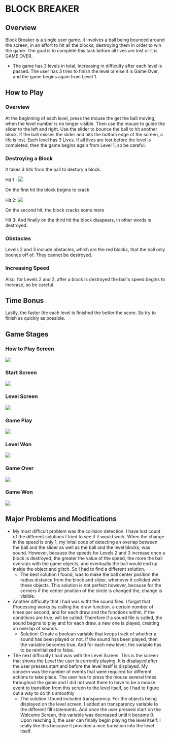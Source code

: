 # BLOCK BREAKER

## Overview 
Block Breaker is a single user game. It involves a ball being bounced around the screen, in an effort to hit all the blocks, destroying them in order to win the game.
The goal is to complete this task before all lives are lost or it is GAME OVER.
- The game has 3 levels in total, increasing in difficulty after each level is passed. The user has 3 tries to finish the level or else it is Game Over, and the 
game begins again from Level 1. 

## How to Play
### Overview
At the beginning of each level, press the mouse the get the ball moving, when the level number is no longer visible. Then use the mouse to guide the slider to the left and right. Use the slider to bounce the ball to hit another block. If the ball misses the slider and hits the bottom edge of the screen, a life is lost. Each level has 3 Lives. If all lives are lost before the level is completed, then the game begins again from Level 1, so be careful.

### Destroying a Block
It takes 3 hits from the ball to destory a block.

Hit 1 : ![](images/Hit1.png)

On the first hit the block begins to crack

Hit 2: ![](images/Hit2.png)

On the second hit, the block cracks some more

Hit 3: And finally on the third hit the block disapears, in other words is destroyed.

### Obstacles
Levels 2 and 3 include obstacles, which are the red blocks, that the ball only bounce off of. They cannot be destroyed.

### Increasing Speed
Also, for Levels 2 and 3, after a block is destroyed the ball's speed begins to increase, so be careful.

## Time Bonus
Lastly, the faster the each level is finished the better the score. So try to finish as quickly as possible.


## Game Stages
### How to Play Screen
![](images/HowtoPlay.png)

### Start Screen
![](images/StartScreen2.png)

### Level Screen
![](images/LevelScreen.gif)

### Game Play
![](images/Collision2.gif)
### Level Won
![](images/LevelWon.png)
### Game Over
![](images/GameOver.png)

### Game Won
![](images/GameWon.png)

## Major Problems and Modifications
- My most difficult problem was the collision detection. I have lost count of the different solutions I tried to see if it would work. When the change in the speed is only 1, my inital code of detecting an overlap between the ball and the slider as well as the ball and the level blocks, was sound. However, because the speeds for Levels 2 and 3 increase once a block is destroyed, the greater the value of the speed, the more the ball overalps with the game objects, and eventually the ball would end up inside the object and glitch. So I had to find a different solution.
  - The best solution I found, was to make the ball center position the radius distance from the block and slider, whenever it collided with these objects. This solution is not perfect however, because for the corners if the center position of the circle is changed the, change is visible. 
- Another difficulty that I had was witht the sound files. I forgot that Processing works by calling the draw function. a certain number of times per second, and for each draw and the functions within, if the conditions are true, will be called. Therefore if a sound file is called, the sound begins to play and for each draw, a new one is played, creating an overlap of sounds. 
  - Solution: Create a boolean variable that keeps track of whether a sound has been played or not. If the sound has been played, then the variable becomes true. And for each new level, the variable has to be reinitialized to false.
- The next difficulty I had was with the Level Screen. This is the screen that shows the Level the user is currently playing. It is displayed after the user presses start and before the level itself is displayed. My concern was the number of events that were required for different actions to take place. The user has to press the mouse several times throughout the game and I did not want there to have to be a mouse event to transition from this screen to the level itself, so I had to figure out a way to do this smoothly
  - The solution I found included transparency. For the objects being displayed on the level screen, I added an transparency variable to the different fill statements. And once the user pressed start on the Welcome Screen, this variable was decreased until it became 0. Upon reaching 0, the user can finally begin playing the level itself. I really like this because it provided a nice transition into the level itself.
